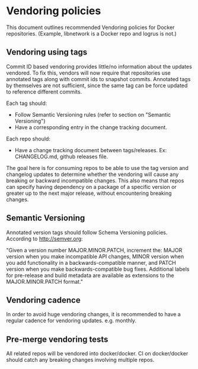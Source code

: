 # Vendoring policies

This document outlines recommended Vendoring policies for Docker repositories.
(Example, libnetwork is a Docker repo and logrus is not.)

## Vendoring using tags

Commit ID based vendoring provides little/no information about the updates
vendored. To fix this, vendors will now require that repositories use annotated
tags along with commit ids to snapshot commits. Annotated tags by themselves
are not sufficient, since the same tag can be force updated to reference
different commits.

Each tag should:
- Follow Semantic Versioning rules (refer to section on "Semantic Versioning")
- Have a corresponding entry in the change tracking document.

Each repo should:
- Have a change tracking document between tags/releases. Ex: CHANGELOG.md,
github releases file.

The goal here is for consuming repos to be able to use the tag version and
changelog updates to determine whether the vendoring will cause any breaking or
backward incompatible changes. This also means that repos can specify having
dependency on a package of a specific version or greater up to the next major
release, without encountering breaking changes.

## Semantic Versioning
Annotated version tags should follow Schema Versioning policies.
According to http://semver.org:

"Given a version number MAJOR.MINOR.PATCH, increment the:
    MAJOR version when you make incompatible API changes,
    MINOR version when you add functionality in a backwards-compatible manner, and
    PATCH version when you make backwards-compatible bug fixes.
Additional labels for pre-release and build metadata are available as extensions
to the MAJOR.MINOR.PATCH format."

## Vendoring cadence
In order to avoid huge vendoring changes, it is recommended to have a regular
cadence for vendoring updates. e.g. monthly.

## Pre-merge vendoring tests
All related repos will be vendored into docker/docker.
CI on docker/docker should catch any breaking changes involving multiple repos.
